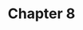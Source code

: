 ---
layout: chlist
title: Chapter 8
ch: eight
verbs: yes
conjverbs: yes
nouns: yes
pronouns: yes
adjectives: no
adverbs: yes
prepositions: no
conjunctions: yes
interjections: no
composites: no
prepphrases: no
phrases: no
pdfpq: ch8practice
pdfpq2: ch8practice2
quizlet: https://quizlet.com/541175880/chapter-8-vocabulary-list-flash-cards/?x=1jqt
---